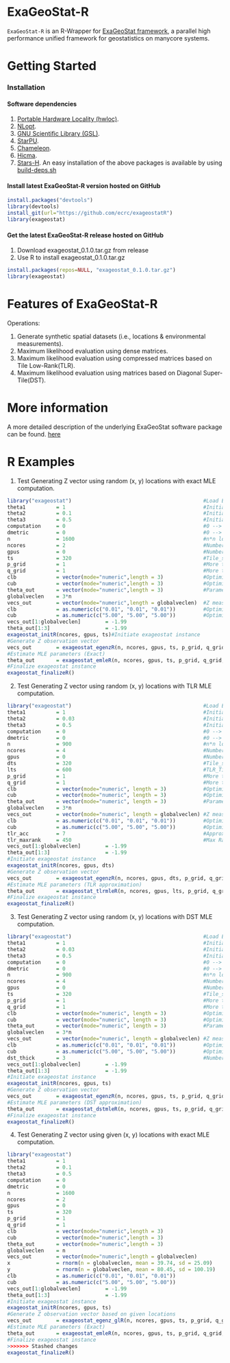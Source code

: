 ExaGeoStat-R
============

`ExaGeoStat-R` is an R-Wrapper for [ExaGeoStat framework]((https://github.com/ecrc/exageostat)), a parallel high performance unified framework for geostatistics on manycore systems.

Getting Started
===============

### Installation

#### Software dependencies
1. [Portable Hardware Locality (hwloc)](https://www.open-mpi.org/projects/hwloc/).
2. [NLopt](https://nlopt.readthedocs.io/en/latest/).
3. [GNU Scientific Library (GSL)](https://www.gnu.org/software/gsl/doc/html/index.html).
4. [StarPU](http://starpu.gforge.inria.fr/).
5. [Chameleon](https://project.inria.fr/chameleon/).
6. [Hicma](https://github.com/ecrc/hicma/).
7. [Stars-H](https://github.com/ecrc/stars-h/).
An easy installation of the above packages is available by using [build-deps.sh](https://github.com/ecrc/exageostatR/blob/master/build_deps.sh)


#### Install latest ExaGeoStat-R version hosted on GitHub
```r
install.packages("devtools")
library(devtools)
install_git(url="https://github.com/ecrc/exageostatR")
library(exageostat)
```


#### Get the latest ExaGeoStat-R release  hosted on GitHub

1. Download exageostat_0.1.0.tar.gz from release
2. Use R to install exageostat_0.1.0.tar.gz
```r
install.packages(repos=NULL, "exageostat_0.1.0.tar.gz")
library(exageostat)
```


Features of ExaGeoStat-R
========================
Operations:

1. Generate synthetic spatial datasets (i.e., locations & environmental measurements).
2. Maximum likelihood evaluation using dense matrices.
3. Maximum likelihood evaluation using compressed matrices based on Tile Low-Rank(TLR).
4. Maximum likelihood evaluation using  matrices based on Diagonal Super-Tile(DST).

More information
================

A more detailed description of the underlying ExaGeoStat software package can be found. [here](https://github.com/ecrc/exageostat)

R Examples
================
1. Test Generating Z vector using random (x, y) locations with exact MLE computation.
```r
library("exageostat")                                           #Load ExaGeoStat-R lib.
theta1          = 1                                             #Initial variance.
theta2          = 0.1                                           #Initial range.
theta3          = 0.5                                           #Initial smoothness.
computation     = 0                                             #0 --> exact computation, 1--> DST approx, and 2--> LR approx. computation.
dmetric         = 0                                             #0 --> Euclidean distance, 1--> great circle distance.
n               = 1600                                          #n*n locations grid.
ncores          = 2                                             #Number of underlying CPUs.
gpus            = 0                                             #Number of underlying GPUs.
ts              = 320                                           #Tile_size:  changing it can improve the performance. No fixed value can be given.
p_grid          = 1                                             #More than 1 in the case of distributed systems
q_grid          = 1                                             #More than 1 in the case of distributed systems ( usually equals to p_grid)
clb             = vector(mode="numeric",length = 3)             #Optimization function lower bounds values.
cub             = vector(mode="numeric",length = 3)             #Optimization function upper bounds values.
theta_out       = vector(mode="numeric",length = 3)             #Parameter vector output.
globalveclen    = 3*n
vecs_out        = vector(mode="numeric",length = globalveclen)  #Z measurements of n locations
clb             = as.numeric(c("0.01", "0.01", "0.01"))         #Optimization lower bounds.
cub             = as.numeric(c("5.00", "5.00", "5.00"))         #Optimization upper bounds.
vecs_out[1:globalveclen]        = -1.99
theta_out[1:3]                  = -1.99
exageostat_initR(ncores, gpus, ts)#Initiate exageostat instance
#Generate Z observation vector
vecs_out        = exageostat_egenzR(n, ncores, gpus, ts, p_grid, q_grid, theta1, theta2, theta3, dmetric, globalveclen) #Generate Z observation vector
#Estimate MLE parameters (Exact)
theta_out       = exageostat_emleR(n, ncores, gpus, ts, p_grid, q_grid,  vecs_out[1:n],  vecs_out[n+1:(2*n)],  vecs_out[(2*n+1):(3*n)], clb, cub, dmetric, 0.0001, 20)
#Finalize exageostat instance
exageostat_finalizeR()
```

2. Test Generating Z vector using random (x, y) locations with TLR MLE computation.
```r
library("exageostat")                                           #Load ExaGeoStat-R lib.
theta1          = 1                                             #Initial variance.
theta2          = 0.03                                          #Initial range.
theta3          = 0.5                                           #Initial smoothness.
computation     = 0                                             #0 --> exact computation, 1--> DST approx, and 2--> LR approx. computation.
dmetric         = 0                                             #0 --> Euclidean distance, 1--> great circle distance.
n               = 900                                           #n*n locations grid.
ncores          = 4                                             #Number of underlying CPUs.
gpus            = 0                                             #Number of underlying GPUs.
dts             = 320                                           #Tile_size:  changing it can improve the performance. No fixed value can be given.
lts             = 600                                           #TLR_Tile_size:  changing it can improve the performance. No fixed value can be given.
p_grid          = 1                                             #More than 1 in the case of distributed systems.
q_grid          = 1                                             #More than 1 in the case of distributed systems ( usually equals to p_grid).
clb             = vector(mode="numeric", length = 3)            #Optimization function lower bounds values.
cub             = vector(mode="numeric", length = 3)            #Optimization function upper bounds values.
theta_out       = vector(mode="numeric", length = 3)            #Parameter vector output.
globalveclen    = 3*n
vecs_out        = vector(mode="numeric", length = globalveclen) #Z measurements of n locations.
clb             = as.numeric(c("0.01", "0.01", "0.01"))         #Optimization lower bounds.
cub             = as.numeric(c("5.00", "5.00", "5.00"))         #Optimization upper bounds.
tlr_acc         = 7                                             #Approximation accuracy 10^-(acc)
tlr_maxrank     = 450                                           #Max Rank
vecs_out[1:globalveclen]        = -1.99
theta_out[1:3]                  = -1.99
#Initiate exageostat instance
exageostat_initR(ncores, gpus, dts)
#Generate Z observation vector
vecs_out        = exageostat_egenzR(n, ncores, gpus, dts, p_grid, q_grid, theta1, theta2, theta3, dmetric, globalveclen)
#Estimate MLE parameters (TLR approximation)
theta_out       = exageostat_tlrmleR(n, ncores, gpus, lts, p_grid, q_grid,  vecs_out[1:n],  vecs_out[n+1:(2*n)],  vecs_out[(2*n+1):(3*n)], clb, cub, tlr_acc, tlr_maxrank,  dmetric, 0.0001, 20)
#Finalize exageostat instance
exageostat_finalizeR()
```

3. Test Generating Z vector using random (x, y) locations with DST MLE computation.
```r
library("exageostat")                                           #Load ExaGeoStat-R lib.
theta1          = 1                                             #Initial variance.
theta2          = 0.03                                          #Initial range.
theta3          = 0.5                                           #Initial smoothness.
computation     = 0                                             #0 --> exact computation, 1--> DST approx, and 2--> LR approx. computation.
dmetric         = 0                                             #0 --> Euclidean distance, 1--> great circle distance.
n               = 900                                           #n*n locations grid.
ncores          = 4                                             #Number of underlying CPUs.
gpus            = 0                                             #Number of underlying GPUs.
ts              = 320                                           #Tile_size:  changing it can improve the performance. No fixed value can be given.
p_grid          = 1                                             #More than 1 in the case of distributed systems.
q_grid          = 1                                             #More than 1 in the case of distributed systems ( usually equals to p_grid).
clb             = vector(mode="numeric", length = 3)            #Optimization function lower bounds values.
cub             = vector(mode="numeric", length = 3)            #Optimization function upper bounds values.
theta_out       = vector(mode="numeric", length = 3)            #Parameter vector output.
globalveclen    = 3*n
vecs_out        = vector(mode="numeric", length = globalveclen) #Z measurements of n locations.
clb             = as.numeric(c("0.01", "0.01", "0.01"))         #Optimization lower bounds.
cub             = as.numeric(c("5.00", "5.00", "5.00"))         #Optimization upper bounds.
dst_thick       = 3                                             #Number of used Diagonal Super Tile (DST).
vecs_out[1:globalveclen]        = -1.99
theta_out[1:3]                  = -1.99
#Initiate exageostat instance
exageostat_initR(ncores, gpus, ts)
#Generate Z observation vector
vecs_out        = exageostat_egenzR(n, ncores, gpus, ts, p_grid, q_grid, theta1, theta2, theta3, dmetric, globalveclen)
#Estimate MLE parameters (DST approximation)
theta_out       = exageostat_dstmleR(n, ncores, gpus, ts, p_grid, q_grid,  vecs_out[1:n],  vecs_out[n+1:(2*n)],  vecs_out[(2*n+1):(3*n)], clb, cub, dst_thick,  dmetric, 0.0001, 20)
#Finalize exageostat instance
exageostat_finalizeR()
```
4. Test Generating Z vector using given (x, y) locations with exact MLE computation.
```r
library("exageostat")                                                   #Load ExaGeoStat-R lib.
theta1          = 1                                                     #Initial variance.
theta2          = 0.1                                                   #Initial range.
theta3          = 0.5                                                   #Initial smoothness.
computation     = 0                                                     #0 --> exact computation, 1--> DST approx, and 2--> LR approx. computation.
dmetric         = 0                                                     #0 --> Euclidean distance, 1--> great circle distance.
n               = 1600                                                  #n*n locations grid.
ncores          = 2                                                     #Number of underlying CPUs.
gpus            = 0                                                     #Number of underlying GPUs.
ts              = 320                                                   #Tile_size:  changing it can improve the performance. No fixed value can be given.
p_grid          = 1                                                     #More than 1 in the case of distributed systems
q_grid          = 1                                                     #More than 1 in the case of distributed systems ( usually equals to p_grid)
clb             = vector(mode="numeric",length = 3)                     #Optimization function lower bounds values.
cub             = vector(mode="numeric",length = 3)                     #Optimization function upper bounds values.
theta_out       = vector(mode="numeric",length = 3)                     #Parameter vector output.
globalveclen    = n
vecs_out        = vector(mode="numeric",length = globalveclen)          #Z measurements of n locations.
x               = rnorm(n = globalveclen, mean = 39.74, sd = 25.09)     #x measurements of n locations.
y               = rnorm(n = globalveclen, mean = 80.45, sd = 100.19)    #y measurements of n locations.
clb             = as.numeric(c("0.01", "0.01", "0.01"))                 #Optimization lower bounds.
cub             = as.numeric(c("5.00", "5.00", "5.00"))                 #Optimization upper bounds.
vecs_out[1:globalveclen]        = -1.99
theta_out[1:3]                  = -1.99
#Initiate exageostat instance
exageostat_initR(ncores, gpus, ts)
#Generate Z observation vector based on given locations
vecs_out        = exageostat_egenz_glR(n, ncores, gpus, ts, p_grid, q_grid, x, y, theta1, theta2, theta3, dmetric, globalveclen)
#Estimate MLE parameters (Exact)
theta_out       = exageostat_emleR(n, ncores, gpus, ts, p_grid, q_grid,  x,  y,  vecs_out, clb, cub, dmetric, 0.0001, 20)
#Finalize exageostat instance
>>>>>>> Stashed changes
exageostat_finalizeR()
```
